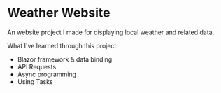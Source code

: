 # Weather Website

An website project I made for displaying local weather and related data.

What I've learned through this project:
- Blazor framework & data binding
- API Requests
- Async programming
- Using Tasks
